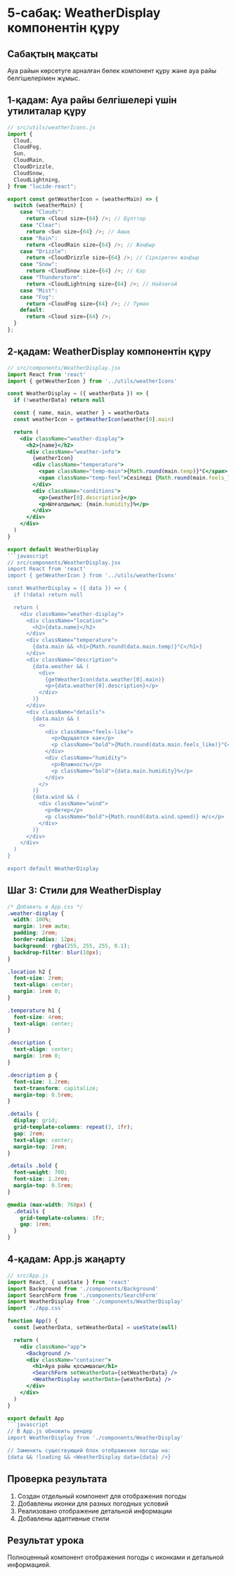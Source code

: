 # 5-сабақ: WeatherDisplay компонентін құру

## Сабақтың мақсаты

Ауа райын көрсетуге арналған бөлек компонент құру және ауа райы белгішелерімен жұмыс.

## 1-қадам: Ауа райы белгішелері үшін утилиталар құру

```javascript
// src/utils/weatherIcons.js
import {
  Cloud,
  CloudFog,
  Sun,
  CloudRain,
  CloudDrizzle,
  CloudSnow,
  CloudLightning,
} from "lucide-react";

export const getWeatherIcon = (weatherMain) => {
  switch (weatherMain) {
    case "Clouds":
      return <Cloud size={64} />; // Бұлттар
    case "Clear":
      return <Sun size={64} />; // Ашық
    case "Rain":
      return <CloudRain size={64} />; // Жаңбыр
    case "Drizzle":
      return <CloudDrizzle size={64} />; // Сіркіреген жаңбыр
    case "Snow":
      return <CloudSnow size={64} />; // Қар
    case "Thunderstorm":
      return <CloudLightning size={64} />; // Найзағай
    case "Mist":
    case "Fog":
      return <CloudFog size={64} />; // Тұман
    default:
      return <Cloud size={64} />;
  }
};
```

## 2-қадам: WeatherDisplay компонентін құру

````jsx
// src/components/WeatherDisplay.jsx
import React from 'react'
import { getWeatherIcon } from '../utils/weatherIcons'

const WeatherDisplay = ({ weatherData }) => {
  if (!weatherData) return null

  const { name, main, weather } = weatherData
  const weatherIcon = getWeatherIcon(weather[0].main)

  return (
    <div className="weather-display">
      <h2>{name}</h2>
      <div className="weather-info">
        {weatherIcon}
        <div className="temperature">
          <span className="temp-main">{Math.round(main.temp)}°C</span>
          <span className="temp-feel">Сезіледі {Math.round(main.feels_like)}°C</span>
        </div>
        <div className="conditions">
          <p>{weather[0].description}</p>
          <p>Ылғалдылық: {main.humidity}%</p>
        </div>
      </div>
    </div>
  )
}

export default WeatherDisplay
```javascript
// src/components/WeatherDisplay.jsx
import React from 'react'
import { getWeatherIcon } from '../utils/weatherIcons'

const WeatherDisplay = ({ data }) => {
  if (!data) return null

  return (
    <div className="weather-display">
      <div className="location">
        <h2>{data.name}</h2>
      </div>
      <div className="temperature">
        {data.main && <h1>{Math.round(data.main.temp)}°C</h1>}
      </div>
      <div className="description">
        {data.weather && (
          <div>
            {getWeatherIcon(data.weather[0].main)}
            <p>{data.weather[0].description}</p>
          </div>
        )}
      </div>
      <div className="details">
        {data.main && (
          <>
            <div className="feels-like">
              <p>Ощущается как</p>
              <p className="bold">{Math.round(data.main.feels_like)}°C</p>
            </div>
            <div className="humidity">
              <p>Влажность</p>
              <p className="bold">{data.main.humidity}%</p>
            </div>
          </>
        )}
        {data.wind && (
          <div className="wind">
            <p>Ветер</p>
            <p className="bold">{Math.round(data.wind.speed)} м/с</p>
          </div>
        )}
      </div>
    </div>
  )
}

export default WeatherDisplay
````

## Шаг 3: Стили для WeatherDisplay

```css
/* Добавить в App.css */
.weather-display {
  width: 100%;
  margin: 1rem auto;
  padding: 2rem;
  border-radius: 12px;
  background: rgba(255, 255, 255, 0.1);
  backdrop-filter: blur(10px);
}

.location h2 {
  font-size: 2rem;
  text-align: center;
  margin: 1rem 0;
}

.temperature h1 {
  font-size: 4rem;
  text-align: center;
}

.description {
  text-align: center;
  margin: 1rem 0;
}

.description p {
  font-size: 1.2rem;
  text-transform: capitalize;
  margin-top: 0.5rem;
}

.details {
  display: grid;
  grid-template-columns: repeat(3, 1fr);
  gap: 2rem;
  text-align: center;
  margin-top: 2rem;
}

.details .bold {
  font-weight: 700;
  font-size: 1.2rem;
  margin-top: 0.5rem;
}

@media (max-width: 768px) {
  .details {
    grid-template-columns: 1fr;
    gap: 1rem;
  }
}
```

## 4-қадам: App.js жаңарту

````jsx
// src/App.js
import React, { useState } from 'react'
import Background from './components/Background'
import SearchForm from './components/SearchForm'
import WeatherDisplay from './components/WeatherDisplay'
import './App.css'

function App() {
  const [weatherData, setWeatherData] = useState(null)

  return (
    <div className="app">
      <Background />
      <div className="container">
        <h1>Ауа райы қосымшасы</h1>
        <SearchForm setWeatherData={setWeatherData} />
        <WeatherDisplay weatherData={weatherData} />
      </div>
    </div>
  )
}

export default App
```javascript
// В App.js обновить рендер
import WeatherDisplay from './components/WeatherDisplay'

// Заменить существующий блок отображения погоды на:
{data && !loading && <WeatherDisplay data={data} />}
````

## Проверка результата

1. Создан отдельный компонент для отображения погоды
2. Добавлены иконки для разных погодных условий
3. Реализовано отображение детальной информации
4. Добавлены адаптивные стили

## Результат урока

Полноценный компонент отображения погоды с иконками и детальной информацией.
